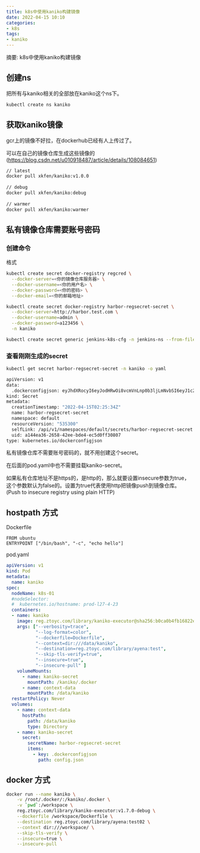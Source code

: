 ```yaml
---
title: k8s中使用kaniko构建镜像
date: 2022-04-15 10:10
categories:
- k8s
tags:
- kaniko
---
```

  
  
摘要: k8s中使用kaniko构建镜像
<!-- more -->

## 创建ns

把所有与kaniko相关的全部放在kaniko这个ns下。

```bash
kubectl create ns kaniko
```

## 获取kaniko镜像

gcr上的镜像不好拉，在dockerhub已经有人上传过了。

可以在自己的镜像仓库生成这些镜像的(<https://blog.csdn.net/u010918487/article/details/108084651>)

```bash
// latest
docker pull xkfen/kaniko:v1.0.0
 
// debug
docker pull xkfen/kaniko:debug
 
// warmer
docker pull xkfen/kaniko:warmer
```

## 私有镜像仓库需要账号密码

### 创建命令

格式

```bash
kubectl create secret docker-registry regcred \
  --docker-server=<你的镜像仓库服务器> \
  --docker-username=<你的用户名> \
  --docker-password=<你的密码> \
  --docker-email=<你的邮箱地址>
```

```bash
kubectl create secret docker-registry harbor-regsecret-secret \
  --docker-server=http://harbor.test.com \
  --docker-username=admin \
  --docker-password=a123456 \
  -n kaniko
```

```bash
kubectl create secret generic jenkins-k8s-cfg -n jenkins-ns --from-file=/root/.kube/config
```

### 查看刚刚生成的secret

```bash
kubectl get secret harbor-regsecret-secret -n kaniko -o yaml

apiVersion: v1
data:
  .dockerconfigjson: eyJhdXRocyI6eyJodHRwOi8vcmVnLnp0b3ljLmNvbSI6eyJ1c2VybmFtZSI6ImFkbWluIiwicGFzc3dvcmQiOiJ6dHljMTIzNCIsImF1dGgiOiJZV1J0YVc0NmVuUjVZekV5TXpRPSJ9fX0=
kind: Secret
metadata:
  creationTimestamp: "2022-04-15T02:25:34Z"
  name: harbor-regsecret-secret
  namespace: default
  resourceVersion: "535300"
  selfLink: /api/v1/namespaces/default/secrets/harbor-regsecret-secret
  uid: a144ea36-2658-42ee-bde4-ec5d0ff30807
type: kubernetes.io/dockerconfigjson
```

私有镜像仓库不需要账号密码的，就不用创建这个secret。

在后面的pod.yaml中也不需要挂载kaniko-secret。

如果私有仓库地址不是https的，是http的，那么就要设置insecure参数为true，这个参数默认为false的。设置为true代表使用http把镜像push到镜像仓库。(Push to insecure registry using plain HTTP)

## hostpath 方式

Dockerfile

```docker
FROM ubuntu
ENTRYPOINT ["/bin/bash", "-c", "echo hello"]
```

pod.yaml

```yaml
apiVersion: v1
kind: Pod
metadata:
  name: kaniko
spec:
  nodeName: k8s-01
  #nodeSelector:
  #  kubernetes.io/hostname: prod-l27-4-23
  containers:
  - name: kaniko
    image: reg.ztoyc.com/library/kaniko-executor@sha256:b0ca0b4fb16822e55ea1250c54c73c7c4248282908065422ededa49fa400436a
    args: ["--verbosity=trace",
           "--log-format=color",
           "--dockerfile=Dockerfile",
           "--context=dir:///data/kaniko",
           "--destination=reg.ztoyc.com/library/ayena:test",
           "--skip-tls-verify=true",
           "--insecure=true",
           "--insecure-pull" ]
    volumeMounts:
      - name: kaniko-secret
        mountPath: /kaniko/.docker 
      - name: context-data
        mountPath: /data/kaniko
  restartPolicy: Never
  volumes:
    - name: context-data
      hostPath:
        path: /data/kaniko
        type: Directory
    - name: kaniko-secret
      secret:
        secretName: harbor-regsecret-secret
        items:
          - key: .dockerconfigjson
            path: config.json
```

## docker 方式

```bash
docker run --name kaniko \
    -v /root/.docker/:/kaniko/.docker \
    -v `pwd`:/workspace \
    reg.ztoyc.com/library/kaniko-executor:v1.7.0-debug \
    --dockerfile /workspace/Dockerfile \
    --destination reg.ztoyc.com/library/ayena:test02 \
    --context dir:///workspace/ \
    --skip-tls-verify \
    --insecure=true \
    --insecure-pull
```
